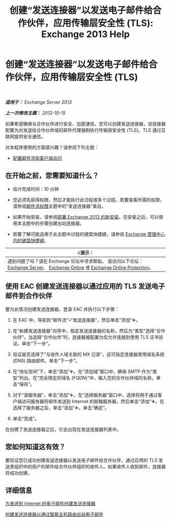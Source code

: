 ﻿---
title: '创建“发送连接器”以发送电子邮件给合作伙伴，应用传输层安全性 (TLS): Exchange 2013 Help'
TOCTitle: 创建“发送连接器”以发送电子邮件给合作伙伴，应用传输层安全性 (TLS)
ms:assetid: ff2abefc-dd3e-4431-b947-df942fbf82d9
ms:mtpsurl: https://technet.microsoft.com/zh-cn/library/JJ657514(v=EXCHG.150)
ms:contentKeyID: 50492058
ms.date: 01/11/2018
mtps_version: v=EXCHG.150
ms.translationtype: HT
---

# 创建“发送连接器”以发送电子邮件给合作伙伴，应用传输层安全性 (TLS)

 

_**适用于：** Exchange Server 2013_

_**上一次修改主题：** 2012-10-15_

如果希望确保与合作伙伴进行安全、加密通信，您可以创建发送连接器，该连接器配置为对发送给合作伙伴域的邮件代理强制执行传输层安全性 (TLS)。TLS 通过互联网提供安全通信。

对本程序使用的方案感兴趣？请参阅下列主题：

  - [配置邮件流和客户端访问](configure-mail-flow-and-client-access-exchange-2013-help.md)

## 在开始之前，您需要知道什么？

  - 估计完成时间：10 分钟

  - 您必须先获得权限，然后才能执行此过程或多个过程。若要查看所需的权限，请参阅[邮件流权限](mail-flow-permissions-exchange-2013-help.md)主题中的“发送连接器”条目。

  - 如果开始安装，请参阅[部署 Exchange 2013 的新安装](deploy-a-new-installation-of-exchange-2013-exchange-2013-help.md)。在安装之后，可以使用本主题中的步骤创建出站连接器。

  - 若要了解可能适用于此主题中过程的键盘快捷键，请参阅 [Exchange 管理中心内的键盘快捷键](keyboard-shortcuts-in-the-exchange-admin-center-exchange-online-protection-help.md)。

<table>
<thead>
<tr class="header">
<th><img src="images/Bb124558.tip(EXCHG.150).gif" title="提示" alt="提示" />提示：</th>
</tr>
</thead>
<tbody>
<tr class="odd">
<td>遇到问题了吗？请在 Exchange 论坛中寻求帮助。 请访问以下论坛：<a href="https://go.microsoft.com/fwlink/p/?linkid=60612">Exchange Server</a>、 <a href="https://go.microsoft.com/fwlink/p/?linkid=267542">Exchange Online</a> 或 <a href="https://go.microsoft.com/fwlink/p/?linkid=285351">Exchange Online Protection</a>。</td>
</tr>
</tbody>
</table>


## 使用 EAC 创建发送连接器以通过应用的 TLS 发送电子邮件到合作伙伴

要为此情况创建发送连接器，登录 EAC 并执行以下步骤：

1.  在 EAC 中，导航到“邮件流”\>“发送连接器”，然后单击“添加”![添加图标](images/JJ218640.c1e75329-d6d7-4073-a27d-498590bbb558(EXCHG.150).gif "添加图标")。

2.  在“新建发送连接器”向导中，指定发送连接器的名称，然后为“类型”选择“合作伙伴”。当选择“合作伙伴”时，连接器被配置为仅允许连接到使用 TLS 证书验证。单击“下一步”。

3.  验证是否选择了“与收件人域关联的 MX 记录”，这可指定连接器使用域名系统 (DNS) 路由邮件。单击“下一步”。

4.  在“地址空间”下，单击“添加”![添加图标](images/JJ218640.c1e75329-d6d7-4073-a27d-498590bbb558(EXCHG.150).gif "添加图标")。在“添加域”窗口中，确保 SMTP 作为“类型”列出。在“完全限定的域名 (FQDN)”中，输入您的合作伙伴域的名称。单击“保存”。

5.  对于“源服务器”，单击“添加”![添加图标](images/JJ218640.c1e75329-d6d7-4073-a27d-498590bbb558(EXCHG.150).gif "添加图标")。在“选择服务器”窗口中，选择将用于通过客户端访问服务器将邮件发送到 Internet 的邮箱服务器，然后单击“添加”![添加图标](images/JJ218640.c1e75329-d6d7-4073-a27d-498590bbb558(EXCHG.150).gif "添加图标")。在选择了服务器之后，单击“添加”![添加图标](images/JJ218640.c1e75329-d6d7-4073-a27d-498590bbb558(EXCHG.150).gif "添加图标")。单击“确定”。

6.  单击“完成”。

在创建了发送连接器之后，它会出现在发送连接器列表中。

## 您如何知道这有效？

要验证您已成功创建发送连接器以发送电子邮件给合作伙伴，通过应用的 TLS 发送贵组织中的用户的邮件给合作伙伴组织的收件人。如果收件人收到邮件，连接器将成功创建。

## 详细信息

[为发送到 Internet 的电子邮件创建发送连接器](create-a-send-connector-for-email-sent-to-the-internet-exchange-2013-help.md)

[创建发送连接器以通过智能主机路由出站电子邮件](create-a-send-connector-to-route-outbound-email-through-a-smart-host-exchange-2013-help.md)

